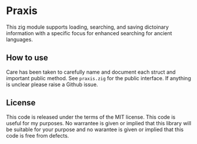 # Praxis

This zig module supports loading, searching, and saving dictoinary
information with a specific focus for enhanced searching for ancient
languages.

## How to use

Care has been taken to carefully name and document each struct and
important public method. See `praxis.zig` for the public interface.
If anything is unclear please raise a Github issue.

## License

This code is released under the terms of the MIT license. This
code is useful for my purposes. No warrantee is given or implied
that this library will be suitable for your purpose and no warantee
is given or implied that this code is free from defects.

